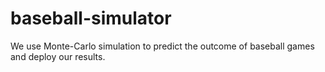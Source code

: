 # baseball-simulator
We use Monte-Carlo simulation to predict the outcome of baseball games and deploy our results.
